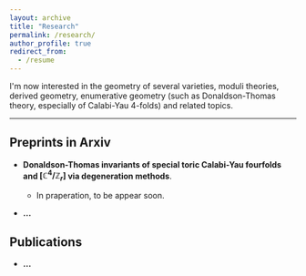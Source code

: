 ```yaml
---
layout: archive
title: "Research"
permalink: /research/
author_profile: true
redirect_from:
  - /resume
---
```


I'm now interested in the geometry of several varieties, moduli theories, derived geometry, enumerative geometry (such as Donaldson-Thomas theory, especially of Calabi-Yau $4$-folds) and related topics.


------

## Preprints in Arxiv

 - **Donaldson-Thomas invariants of special toric Calabi-Yau fourfolds and $[\mathbb C^4/\mathbb Z_r]$ via degeneration methods**.
     - In praperation, to be appear soon.

 - **...**

## Publications

 - **...**
